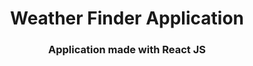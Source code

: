 <h1 align=center>
Weather Finder Application
</h1>
<h3 align=center>
Application made with React JS
</h3>
